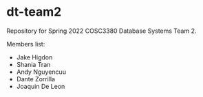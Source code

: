 # dt-team2

Repository for Spring 2022 COSC3380 Database Systems Team 2. 



Members list:
- Jake Higdon
- Shania Tran
- Andy Nguyencuu
- Dante Zorrilla
- Joaquin De Leon
